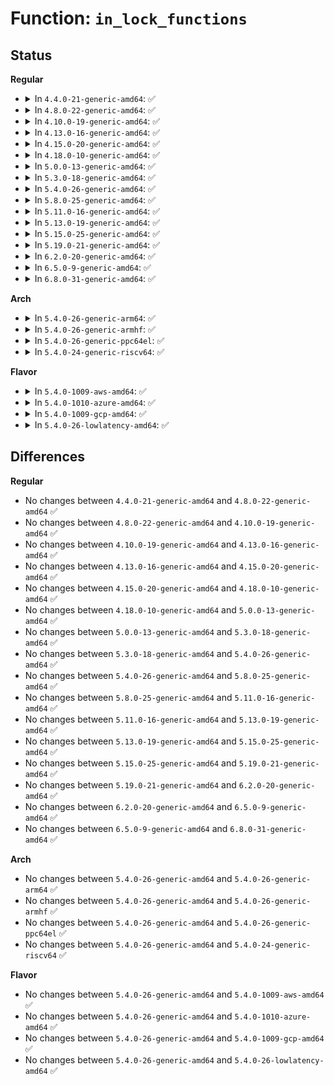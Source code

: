 # Function: <code>in_lock_functions</code>

## Status
<b>Regular</b>
<ul>
<li>
<details>
<summary>In <code>4.4.0-21-generic-amd64</code>: ✅</summary>

```c
int in_lock_functions(long unsigned int addr)
```

```json
{
  "name": "in_lock_functions",
  "collision_type": "Unique Global",
  "inline_type": "No",
  "funcs": [
    {
      "addr": 18446744071579673296,
      "name": "in_lock_functions",
      "external": true,
      "loc": "kernel/locking/spinlock.c:399",
      "file": "kernel/locking/spinlock.c",
      "inline": "seen, unknown",
      "caller_inline": [],
      "caller_func": [
        "arch/x86/kernel/time.c:profile_pc",
        "kernel/sched/core.c:get_parent_ip",
        "kernel/sched/core.c:get_parent_ip",
        "kernel/sched/core.c:in_sched_functions"
      ]
    }
  ],
  "symbols": [
    {
      "addr": 18446744071579673296,
      "name": "in_lock_functions",
      "section": ".text",
      "bind": "STB_GLOBAL",
      "size": 29
    }
  ]
}
```
</details>
</li>
<li>
<details>
<summary>In <code>4.8.0-22-generic-amd64</code>: ✅</summary>

```c
int in_lock_functions(long unsigned int addr)
```

```json
{
  "name": "in_lock_functions",
  "collision_type": "Unique Global",
  "inline_type": "No",
  "funcs": [
    {
      "addr": 18446744071579692128,
      "name": "in_lock_functions",
      "external": true,
      "loc": "kernel/locking/spinlock.c:399",
      "file": "kernel/locking/spinlock.c",
      "inline": "seen, unknown",
      "caller_inline": [],
      "caller_func": [
        "arch/x86/kernel/time.c:profile_pc",
        "kernel/sched/core.c:in_sched_functions"
      ]
    }
  ],
  "symbols": [
    {
      "addr": 18446744071579692128,
      "name": "in_lock_functions",
      "section": ".text",
      "bind": "STB_GLOBAL",
      "size": 30
    }
  ]
}
```
</details>
</li>
<li>
<details>
<summary>In <code>4.10.0-19-generic-amd64</code>: ✅</summary>

```c
int in_lock_functions(long unsigned int addr)
```

```json
{
  "name": "in_lock_functions",
  "collision_type": "Unique Global",
  "inline_type": "No",
  "funcs": [
    {
      "addr": 18446744071579719808,
      "name": "in_lock_functions",
      "external": true,
      "loc": "kernel/locking/spinlock.c:399",
      "file": "kernel/locking/spinlock.c",
      "inline": "seen, unknown",
      "caller_inline": [],
      "caller_func": [
        "arch/x86/kernel/time.c:profile_pc",
        "kernel/sched/core.c:in_sched_functions"
      ]
    }
  ],
  "symbols": [
    {
      "addr": 18446744071579719808,
      "name": "in_lock_functions",
      "section": ".text",
      "bind": "STB_GLOBAL",
      "size": 30
    }
  ]
}
```
</details>
</li>
<li>
<details>
<summary>In <code>4.13.0-16-generic-amd64</code>: ✅</summary>

```c
int in_lock_functions(long unsigned int addr)
```

```json
{
  "name": "in_lock_functions",
  "collision_type": "Unique Global",
  "inline_type": "No",
  "funcs": [
    {
      "addr": 18446744071579715584,
      "name": "in_lock_functions",
      "external": true,
      "loc": "kernel/locking/spinlock.c:391",
      "file": "kernel/locking/spinlock.c",
      "inline": "seen, unknown",
      "caller_inline": [],
      "caller_func": [
        "arch/x86/kernel/time.c:profile_pc",
        "kernel/sched/core.c:in_sched_functions"
      ]
    }
  ],
  "symbols": [
    {
      "addr": 18446744071579715584,
      "name": "in_lock_functions",
      "section": ".text",
      "bind": "STB_GLOBAL",
      "size": 29
    }
  ]
}
```
</details>
</li>
<li>
<details>
<summary>In <code>4.15.0-20-generic-amd64</code>: ✅</summary>

```c
int in_lock_functions(long unsigned int addr)
```

```json
{
  "name": "in_lock_functions",
  "collision_type": "Unique Global",
  "inline_type": "No",
  "funcs": [
    {
      "addr": 18446744071579748224,
      "name": "in_lock_functions",
      "external": true,
      "loc": "kernel/locking/spinlock.c:384",
      "file": "kernel/locking/spinlock.c",
      "inline": "seen, unknown",
      "caller_inline": [],
      "caller_func": [
        "arch/x86/kernel/time.c:profile_pc",
        "kernel/sched/core.c:in_sched_functions"
      ]
    }
  ],
  "symbols": [
    {
      "addr": 18446744071579748224,
      "name": "in_lock_functions",
      "section": ".text",
      "bind": "STB_GLOBAL",
      "size": 29
    }
  ]
}
```
</details>
</li>
<li>
<details>
<summary>In <code>4.18.0-10-generic-amd64</code>: ✅</summary>

```c
int in_lock_functions(long unsigned int addr)
```

```json
{
  "name": "in_lock_functions",
  "collision_type": "Unique Global",
  "inline_type": "No",
  "funcs": [
    {
      "addr": 18446744071579782608,
      "name": "in_lock_functions",
      "external": true,
      "loc": "kernel/locking/spinlock.c:384",
      "file": "kernel/locking/spinlock.c",
      "inline": "seen, unknown",
      "caller_inline": [],
      "caller_func": [
        "arch/x86/kernel/time.c:profile_pc",
        "kernel/sched/core.c:in_sched_functions"
      ]
    }
  ],
  "symbols": [
    {
      "addr": 18446744071579782608,
      "name": "in_lock_functions",
      "section": ".text",
      "bind": "STB_GLOBAL",
      "size": 24
    }
  ]
}
```
</details>
</li>
<li>
<details>
<summary>In <code>5.0.0-13-generic-amd64</code>: ✅</summary>

```c
int in_lock_functions(long unsigned int addr)
```

```json
{
  "name": "in_lock_functions",
  "collision_type": "Unique Global",
  "inline_type": "No",
  "funcs": [
    {
      "addr": 18446744071579829168,
      "name": "in_lock_functions",
      "external": true,
      "loc": "kernel/locking/spinlock.c:384",
      "file": "kernel/locking/spinlock.c",
      "inline": "seen, unknown",
      "caller_inline": [],
      "caller_func": [
        "arch/x86/kernel/time.c:profile_pc",
        "kernel/sched/core.c:in_sched_functions"
      ]
    }
  ],
  "symbols": [
    {
      "addr": 18446744071579829168,
      "name": "in_lock_functions",
      "section": ".text",
      "bind": "STB_GLOBAL",
      "size": 24
    }
  ]
}
```
</details>
</li>
<li>
<details>
<summary>In <code>5.3.0-18-generic-amd64</code>: ✅</summary>

```c
int in_lock_functions(long unsigned int addr)
```

```json
{
  "name": "in_lock_functions",
  "collision_type": "Unique Global",
  "inline_type": "No",
  "funcs": [
    {
      "addr": 18446744071579863584,
      "name": "in_lock_functions",
      "external": true,
      "loc": "kernel/locking/spinlock.c:391",
      "file": "kernel/locking/spinlock.c",
      "inline": "seen, unknown",
      "caller_inline": [],
      "caller_func": [
        "arch/x86/kernel/time.c:profile_pc",
        "kernel/sched/core.c:in_sched_functions"
      ]
    }
  ],
  "symbols": [
    {
      "addr": 18446744071579863584,
      "name": "in_lock_functions",
      "section": ".text",
      "bind": "STB_GLOBAL",
      "size": 24
    }
  ]
}
```
</details>
</li>
<li>
<details>
<summary>In <code>5.4.0-26-generic-amd64</code>: ✅</summary>

```c
int in_lock_functions(long unsigned int addr)
```

```json
{
  "name": "in_lock_functions",
  "collision_type": "Unique Global",
  "inline_type": "No",
  "funcs": [
    {
      "addr": 18446744071579912240,
      "name": "in_lock_functions",
      "external": true,
      "loc": "kernel/locking/spinlock.c:391",
      "file": "kernel/locking/spinlock.c",
      "inline": "seen, unknown",
      "caller_inline": [],
      "caller_func": [
        "arch/x86/kernel/time.c:profile_pc",
        "kernel/sched/core.c:in_sched_functions"
      ]
    }
  ],
  "symbols": [
    {
      "addr": 18446744071579912240,
      "name": "in_lock_functions",
      "section": ".text",
      "bind": "STB_GLOBAL",
      "size": 24
    }
  ]
}
```
</details>
</li>
<li>
<details>
<summary>In <code>5.8.0-25-generic-amd64</code>: ✅</summary>

```c
int in_lock_functions(long unsigned int addr)
```

```json
{
  "name": "in_lock_functions",
  "collision_type": "Unique Global",
  "inline_type": "No",
  "funcs": [
    {
      "addr": 18446744071579956704,
      "name": "in_lock_functions",
      "external": true,
      "loc": "kernel/locking/spinlock.c:391",
      "file": "kernel/locking/spinlock.c",
      "inline": "seen, unknown",
      "caller_inline": [],
      "caller_func": [
        "arch/x86/kernel/time.c:profile_pc",
        "kernel/sched/core.c:in_sched_functions"
      ]
    }
  ],
  "symbols": [
    {
      "addr": 18446744071579956704,
      "name": "in_lock_functions",
      "section": ".text",
      "bind": "STB_GLOBAL",
      "size": 24
    }
  ]
}
```
</details>
</li>
<li>
<details>
<summary>In <code>5.11.0-16-generic-amd64</code>: ✅</summary>

```c
int in_lock_functions(long unsigned int addr)
```

```json
{
  "name": "in_lock_functions",
  "collision_type": "Unique Global",
  "inline_type": "No",
  "funcs": [
    {
      "addr": 18446744071579944864,
      "name": "in_lock_functions",
      "external": true,
      "loc": "kernel/locking/spinlock.c:391",
      "file": "kernel/locking/spinlock.c",
      "inline": "seen, unknown",
      "caller_inline": [],
      "caller_func": [
        "arch/x86/kernel/time.c:profile_pc",
        "kernel/sched/core.c:in_sched_functions"
      ]
    }
  ],
  "symbols": [
    {
      "addr": 18446744071579944864,
      "name": "in_lock_functions",
      "section": ".text",
      "bind": "STB_GLOBAL",
      "size": 24
    }
  ]
}
```
</details>
</li>
<li>
<details>
<summary>In <code>5.13.0-19-generic-amd64</code>: ✅</summary>

```c
int in_lock_functions(long unsigned int addr)
```

```json
{
  "name": "in_lock_functions",
  "collision_type": "Unique Global",
  "inline_type": "No",
  "funcs": [
    {
      "addr": 18446744071579952592,
      "name": "in_lock_functions",
      "external": true,
      "loc": "kernel/locking/spinlock.c:391",
      "file": "kernel/locking/spinlock.c",
      "inline": "seen, unknown",
      "caller_inline": [],
      "caller_func": [
        "arch/x86/kernel/time.c:profile_pc",
        "kernel/sched/core.c:in_sched_functions"
      ]
    }
  ],
  "symbols": [
    {
      "addr": 18446744071579952592,
      "name": "in_lock_functions",
      "section": ".text",
      "bind": "STB_GLOBAL",
      "size": 24
    }
  ]
}
```
</details>
</li>
<li>
<details>
<summary>In <code>5.15.0-25-generic-amd64</code>: ✅</summary>

```c
int in_lock_functions(long unsigned int addr)
```

```json
{
  "name": "in_lock_functions",
  "collision_type": "Unique Global",
  "inline_type": "No",
  "funcs": [
    {
      "addr": 18446744071580081456,
      "name": "in_lock_functions",
      "external": true,
      "loc": "kernel/locking/spinlock.c:398",
      "file": "kernel/locking/spinlock.c",
      "inline": "seen, unknown",
      "caller_inline": [],
      "caller_func": [
        "arch/x86/kernel/time.c:profile_pc",
        "kernel/sched/core.c:in_sched_functions"
      ]
    }
  ],
  "symbols": [
    {
      "addr": 18446744071580081456,
      "name": "in_lock_functions",
      "section": ".text",
      "bind": "STB_GLOBAL",
      "size": 24
    }
  ]
}
```
</details>
</li>
<li>
<details>
<summary>In <code>5.19.0-21-generic-amd64</code>: ✅</summary>

```c
int in_lock_functions(long unsigned int addr)
```

```json
{
  "name": "in_lock_functions",
  "collision_type": "Unique Global",
  "inline_type": "No",
  "funcs": [
    {
      "addr": 18446744071580216352,
      "name": "in_lock_functions",
      "external": true,
      "loc": "kernel/locking/spinlock.c:407",
      "file": "kernel/locking/spinlock.c",
      "inline": "seen, unknown",
      "caller_inline": [],
      "caller_func": [
        "arch/x86/kernel/time.c:profile_pc",
        "kernel/sched/core.c:in_sched_functions"
      ]
    }
  ],
  "symbols": [
    {
      "addr": 18446744071580216352,
      "name": "in_lock_functions",
      "section": ".text",
      "bind": "STB_GLOBAL",
      "size": 30
    }
  ]
}
```
</details>
</li>
<li>
<details>
<summary>In <code>6.2.0-20-generic-amd64</code>: ✅</summary>

```c
int in_lock_functions(long unsigned int addr)
```

```json
{
  "name": "in_lock_functions",
  "collision_type": "Unique Global",
  "inline_type": "No",
  "funcs": [
    {
      "addr": 18446744071580409312,
      "name": "in_lock_functions",
      "external": true,
      "loc": "kernel/locking/spinlock.c:407",
      "file": "kernel/locking/spinlock.c",
      "inline": "seen, unknown",
      "caller_inline": [],
      "caller_func": [
        "arch/x86/kernel/time.c:profile_pc",
        "kernel/sched/core.c:in_sched_functions"
      ]
    }
  ],
  "symbols": [
    {
      "addr": 18446744071580409312,
      "name": "in_lock_functions",
      "section": ".text",
      "bind": "STB_GLOBAL",
      "size": 30
    }
  ]
}
```
</details>
</li>
<li>
<details>
<summary>In <code>6.5.0-9-generic-amd64</code>: ✅</summary>

```c
int in_lock_functions(long unsigned int addr)
```

```json
{
  "name": "in_lock_functions",
  "collision_type": "Unique Global",
  "inline_type": "No",
  "funcs": [
    {
      "addr": 18446744071580478080,
      "name": "in_lock_functions",
      "external": true,
      "loc": "kernel/locking/spinlock.c:407",
      "file": "kernel/locking/spinlock.c",
      "inline": "seen, unknown",
      "caller_inline": [],
      "caller_func": [
        "arch/x86/kernel/time.c:profile_pc",
        "kernel/sched/core.c:in_sched_functions"
      ]
    }
  ],
  "symbols": [
    {
      "addr": 18446744071580478080,
      "name": "in_lock_functions",
      "section": ".text",
      "bind": "STB_GLOBAL",
      "size": 30
    }
  ]
}
```
</details>
</li>
<li>
<details>
<summary>In <code>6.8.0-31-generic-amd64</code>: ✅</summary>

```c
int in_lock_functions(long unsigned int addr)
```

```json
{
  "name": "in_lock_functions",
  "collision_type": "Unique Global",
  "inline_type": "No",
  "funcs": [
    {
      "addr": 18446744071580537904,
      "name": "in_lock_functions",
      "external": true,
      "loc": "kernel/locking/spinlock.c:407",
      "file": "kernel/locking/spinlock.c",
      "inline": "seen, unknown",
      "caller_inline": [],
      "caller_func": [
        "arch/x86/kernel/time.c:profile_pc",
        "kernel/sched/core.c:in_sched_functions"
      ]
    }
  ],
  "symbols": [
    {
      "addr": 18446744071580537904,
      "name": "in_lock_functions",
      "section": ".text",
      "bind": "STB_GLOBAL",
      "size": 30
    }
  ]
}
```
</details>
</li>
</ul>
<b>Arch</b>
<ul>
<li>
<details>
<summary>In <code>5.4.0-26-generic-arm64</code>: ✅</summary>

```c
int in_lock_functions(long unsigned int addr)
```

```json
{
  "name": "in_lock_functions",
  "collision_type": "Unique Global",
  "inline_type": "No",
  "funcs": [
    {
      "addr": 18446603336491115824,
      "name": "in_lock_functions",
      "external": true,
      "loc": "kernel/locking/spinlock.c:391",
      "file": "kernel/locking/spinlock.c",
      "inline": "seen, unknown",
      "caller_inline": [],
      "caller_func": [
        "kernel/sched/core.c:in_sched_functions"
      ]
    }
  ],
  "symbols": [
    {
      "addr": 18446603336491115824,
      "name": "in_lock_functions",
      "section": ".text",
      "bind": "STB_GLOBAL",
      "size": 44
    }
  ]
}
```
</details>
</li>
<li>
<details>
<summary>In <code>5.4.0-26-generic-armhf</code>: ✅</summary>

```c
int in_lock_functions(long unsigned int addr)
```

```json
{
  "name": "in_lock_functions",
  "collision_type": "Unique Global",
  "inline_type": "No",
  "funcs": [
    {
      "addr": 3225117916,
      "name": "in_lock_functions",
      "external": true,
      "loc": "kernel/locking/spinlock.c:391",
      "file": "kernel/locking/spinlock.c",
      "inline": "seen, unknown",
      "caller_inline": [],
      "caller_func": [
        "kernel/sched/core.c:in_sched_functions"
      ]
    }
  ],
  "symbols": [
    {
      "addr": 3225117916,
      "name": "in_lock_functions",
      "section": ".text",
      "bind": "STB_GLOBAL",
      "size": 60
    }
  ]
}
```
</details>
</li>
<li>
<details>
<summary>In <code>5.4.0-26-generic-ppc64el</code>: ✅</summary>

```c
int in_lock_functions(long unsigned int addr)
```

```json
{
  "name": "in_lock_functions",
  "collision_type": "Unique Global",
  "inline_type": "No",
  "funcs": [
    {
      "addr": 13835058055284007392,
      "name": "in_lock_functions",
      "external": true,
      "loc": "kernel/locking/spinlock.c:391",
      "file": "kernel/locking/spinlock.c",
      "inline": "seen, unknown",
      "caller_inline": [],
      "caller_func": [
        "arch/powerpc/kernel/time.c:profile_pc",
        "kernel/sched/core.c:in_sched_functions"
      ]
    }
  ],
  "symbols": [
    {
      "addr": 13835058055284007392,
      "name": "in_lock_functions",
      "section": ".text",
      "bind": "STB_GLOBAL",
      "size": 72
    }
  ]
}
```
</details>
</li>
<li>
<details>
<summary>In <code>5.4.0-24-generic-riscv64</code>: ✅</summary>

```c
int in_lock_functions(long unsigned int addr)
```

```json
{
  "name": "in_lock_functions",
  "collision_type": "Unique Global",
  "inline_type": "No",
  "funcs": [
    {
      "addr": 18446743936271692586,
      "name": "in_lock_functions",
      "external": true,
      "loc": "kernel/locking/spinlock.c:391",
      "file": "kernel/locking/spinlock.c",
      "inline": "seen, unknown",
      "caller_inline": [],
      "caller_func": [
        "kernel/sched/core.c:in_sched_functions"
      ]
    }
  ],
  "symbols": [
    {
      "addr": 18446743936271692586,
      "name": "in_lock_functions",
      "section": ".text",
      "bind": "STB_GLOBAL",
      "size": 44
    }
  ]
}
```
</details>
</li>
</ul>
<b>Flavor</b>
<ul>
<li>
<details>
<summary>In <code>5.4.0-1009-aws-amd64</code>: ✅</summary>

```c
int in_lock_functions(long unsigned int addr)
```

```json
{
  "name": "in_lock_functions",
  "collision_type": "Unique Global",
  "inline_type": "No",
  "funcs": [
    {
      "addr": 18446744071579884352,
      "name": "in_lock_functions",
      "external": true,
      "loc": "kernel/locking/spinlock.c:391",
      "file": "kernel/locking/spinlock.c",
      "inline": "seen, unknown",
      "caller_inline": [],
      "caller_func": [
        "arch/x86/kernel/time.c:profile_pc",
        "kernel/sched/core.c:in_sched_functions"
      ]
    }
  ],
  "symbols": [
    {
      "addr": 18446744071579884352,
      "name": "in_lock_functions",
      "section": ".text",
      "bind": "STB_GLOBAL",
      "size": 24
    }
  ]
}
```
</details>
</li>
<li>
<details>
<summary>In <code>5.4.0-1010-azure-amd64</code>: ✅</summary>

```c
int in_lock_functions(long unsigned int addr)
```

```json
{
  "name": "in_lock_functions",
  "collision_type": "Unique Global",
  "inline_type": "No",
  "funcs": [
    {
      "addr": 18446744071579819328,
      "name": "in_lock_functions",
      "external": true,
      "loc": "kernel/locking/spinlock.c:391",
      "file": "kernel/locking/spinlock.c",
      "inline": "seen, unknown",
      "caller_inline": [],
      "caller_func": [
        "arch/x86/kernel/time.c:profile_pc",
        "kernel/sched/core.c:in_sched_functions"
      ]
    }
  ],
  "symbols": [
    {
      "addr": 18446744071579819328,
      "name": "in_lock_functions",
      "section": ".text",
      "bind": "STB_GLOBAL",
      "size": 24
    }
  ]
}
```
</details>
</li>
<li>
<details>
<summary>In <code>5.4.0-1009-gcp-amd64</code>: ✅</summary>

```c
int in_lock_functions(long unsigned int addr)
```

```json
{
  "name": "in_lock_functions",
  "collision_type": "Unique Global",
  "inline_type": "No",
  "funcs": [
    {
      "addr": 18446744071579872512,
      "name": "in_lock_functions",
      "external": true,
      "loc": "kernel/locking/spinlock.c:391",
      "file": "kernel/locking/spinlock.c",
      "inline": "seen, unknown",
      "caller_inline": [],
      "caller_func": [
        "arch/x86/kernel/time.c:profile_pc",
        "kernel/sched/core.c:in_sched_functions"
      ]
    }
  ],
  "symbols": [
    {
      "addr": 18446744071579872512,
      "name": "in_lock_functions",
      "section": ".text",
      "bind": "STB_GLOBAL",
      "size": 24
    }
  ]
}
```
</details>
</li>
<li>
<details>
<summary>In <code>5.4.0-26-lowlatency-amd64</code>: ✅</summary>

```c
int in_lock_functions(long unsigned int addr)
```

```json
{
  "name": "in_lock_functions",
  "collision_type": "Unique Global",
  "inline_type": "No",
  "funcs": [
    {
      "addr": 18446744071579918032,
      "name": "in_lock_functions",
      "external": true,
      "loc": "kernel/locking/spinlock.c:391",
      "file": "kernel/locking/spinlock.c",
      "inline": "seen, unknown",
      "caller_inline": [],
      "caller_func": [
        "arch/x86/kernel/time.c:profile_pc",
        "kernel/sched/core.c:in_sched_functions"
      ]
    }
  ],
  "symbols": [
    {
      "addr": 18446744071579918032,
      "name": "in_lock_functions",
      "section": ".text",
      "bind": "STB_GLOBAL",
      "size": 24
    }
  ]
}
```
</details>
</li>
</ul>

## Differences
<b>Regular</b>
<ul>
<li>
No changes between <code>4.4.0-21-generic-amd64</code> and <code>4.8.0-22-generic-amd64</code> ✅
</li>
<li>
No changes between <code>4.8.0-22-generic-amd64</code> and <code>4.10.0-19-generic-amd64</code> ✅
</li>
<li>
No changes between <code>4.10.0-19-generic-amd64</code> and <code>4.13.0-16-generic-amd64</code> ✅
</li>
<li>
No changes between <code>4.13.0-16-generic-amd64</code> and <code>4.15.0-20-generic-amd64</code> ✅
</li>
<li>
No changes between <code>4.15.0-20-generic-amd64</code> and <code>4.18.0-10-generic-amd64</code> ✅
</li>
<li>
No changes between <code>4.18.0-10-generic-amd64</code> and <code>5.0.0-13-generic-amd64</code> ✅
</li>
<li>
No changes between <code>5.0.0-13-generic-amd64</code> and <code>5.3.0-18-generic-amd64</code> ✅
</li>
<li>
No changes between <code>5.3.0-18-generic-amd64</code> and <code>5.4.0-26-generic-amd64</code> ✅
</li>
<li>
No changes between <code>5.4.0-26-generic-amd64</code> and <code>5.8.0-25-generic-amd64</code> ✅
</li>
<li>
No changes between <code>5.8.0-25-generic-amd64</code> and <code>5.11.0-16-generic-amd64</code> ✅
</li>
<li>
No changes between <code>5.11.0-16-generic-amd64</code> and <code>5.13.0-19-generic-amd64</code> ✅
</li>
<li>
No changes between <code>5.13.0-19-generic-amd64</code> and <code>5.15.0-25-generic-amd64</code> ✅
</li>
<li>
No changes between <code>5.15.0-25-generic-amd64</code> and <code>5.19.0-21-generic-amd64</code> ✅
</li>
<li>
No changes between <code>5.19.0-21-generic-amd64</code> and <code>6.2.0-20-generic-amd64</code> ✅
</li>
<li>
No changes between <code>6.2.0-20-generic-amd64</code> and <code>6.5.0-9-generic-amd64</code> ✅
</li>
<li>
No changes between <code>6.5.0-9-generic-amd64</code> and <code>6.8.0-31-generic-amd64</code> ✅
</li>
</ul>
<b>Arch</b>
<ul>
<li>
No changes between <code>5.4.0-26-generic-amd64</code> and <code>5.4.0-26-generic-arm64</code> ✅
</li>
<li>
No changes between <code>5.4.0-26-generic-amd64</code> and <code>5.4.0-26-generic-armhf</code> ✅
</li>
<li>
No changes between <code>5.4.0-26-generic-amd64</code> and <code>5.4.0-26-generic-ppc64el</code> ✅
</li>
<li>
No changes between <code>5.4.0-26-generic-amd64</code> and <code>5.4.0-24-generic-riscv64</code> ✅
</li>
</ul>
<b>Flavor</b>
<ul>
<li>
No changes between <code>5.4.0-26-generic-amd64</code> and <code>5.4.0-1009-aws-amd64</code> ✅
</li>
<li>
No changes between <code>5.4.0-26-generic-amd64</code> and <code>5.4.0-1010-azure-amd64</code> ✅
</li>
<li>
No changes between <code>5.4.0-26-generic-amd64</code> and <code>5.4.0-1009-gcp-amd64</code> ✅
</li>
<li>
No changes between <code>5.4.0-26-generic-amd64</code> and <code>5.4.0-26-lowlatency-amd64</code> ✅
</li>
</ul>
